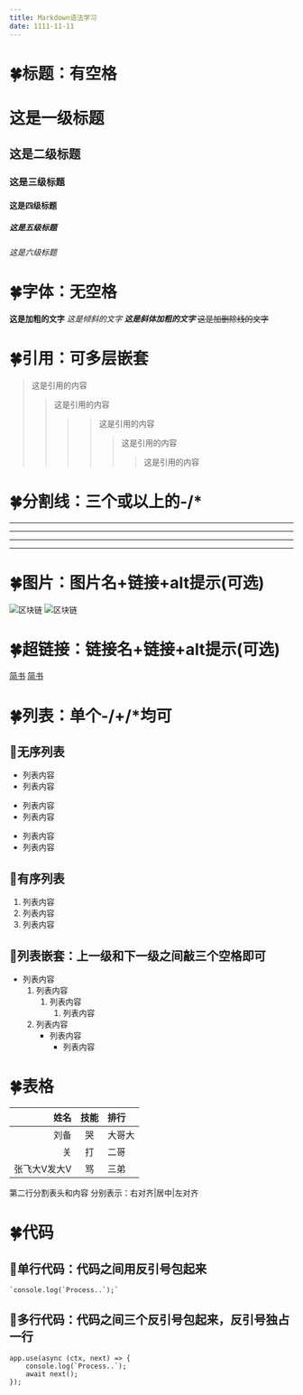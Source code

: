 ```yaml
---
title: Markdown语法学习
date: 1111-11-11
---
```

# 🍀标题：有空格

# 这是一级标题

## 这是二级标题

### 这是三级标题

#### 这是四级标题
##### 这是五级标题
###### 这是六级标题


# 🍀字体：无空格

**这是加粗的文字**
*这是倾斜的文字* 
***这是斜体加粗的文字***
~~这是加删除线的文字~~

# 🍀引用：可多层嵌套

>这是引用的内容
>>这是引用的内容
>>>>这是引用的内容
>>>>>这是引用的内容
>>>>>
>>>>>>这是引用的内容

# 🍀分割线：三个或以上的-/*

---
***
-----------------------------------------
**************************

# 🍀图片：图片名+链接+alt提示(可选)

![区块链](https://www.baidu.com/img/baidu_jgylogo3.gif "区块链")
![区块链](https://www.baidu.com/img/baidu_jgylogo3.gif)

# 🍀超链接：链接名+链接+alt提示(可选)
[简书](http://jianshu.com "简书")
[简书](http://jianshu.com)

# 🍀列表：单个-/+/*均可
## 🍓无序列表
- 列表内容
- 列表内容
+ 列表内容
+ 列表内容
* 列表内容
* 列表内容
## 🍓有序列表
1. 列表内容
2. 列表内容
3. 列表内容
## 🍓列表嵌套：上一级和下一级之间敲三个空格即可
- 列表内容
   1. 列表内容
      1. 列表内容
          1. 列表内容
   2. 列表内容
       - 列表内容
          - 列表内容         

# 🍀表格

姓名|技能|排行
--:|:--:|:--
刘备|哭|大哥大
关|打|二哥
张飞大V发大V|骂|三弟

第二行分割表头和内容 分别表示：右对齐|居中|左对齐

# 🍀代码

## 🍍单行代码：代码之间用反引号包起来

    `console.log(`Process..`);`

## 🍍多行代码：代码之间三个反引号包起来，反引号独占一行

```
app.use(async (ctx, next) => {
    console.log(`Process..`);
    await next();
});
```
